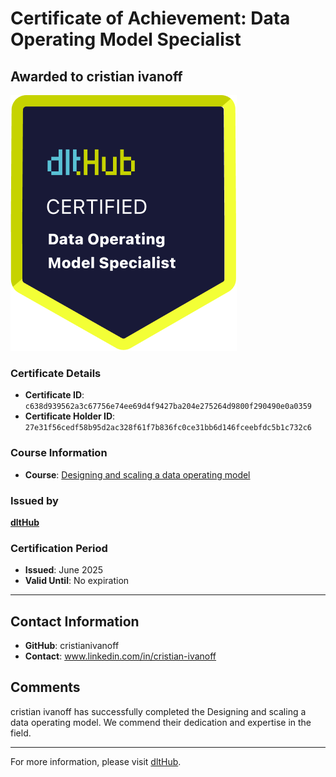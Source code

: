 
# Certificate of Achievement: Data Operating Model Specialist

## Awarded to **cristian ivanoff**

![Course Image](../badges/Data_Op_Model_Spec.png)

### Certificate Details
- **Certificate ID**: `c638d939562a3c67756e74ee69d4f9427ba204e275264d9800f290490e0a0359`
- **Certificate Holder ID**: `27e31f56cedf58b95d2ac328f61f7b836fc0ce31bb6d146fceebfdc5b1c732c6`

### Course Information
- **Course**: [Designing and scaling a data operating model](https://www.youtube.com/live/CMXm-7x0290)

### Issued by
[**dltHub**](https://dlthub.com/) 

### Certification Period
- **Issued**: June 2025
- **Valid Until**: No expiration

---

## Contact Information
- **GitHub**: cristianivanoff
- **Contact**: www.linkedin.com/in/cristian-ivanoff

## Comments
cristian ivanoff has successfully completed the Designing and scaling a data operating model. We commend their dedication and expertise in the field.

---

For more information, please visit [dltHub](https://dlthub.com/).
    